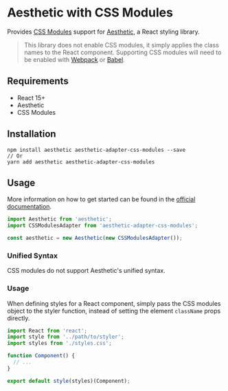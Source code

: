 # Aesthetic with CSS Modules

Provides [CSS Modules](https://github.com/css-modules/css-modules) support for
[Aesthetic](https://github.com/milesj/aesthetic), a React styling library.

> This library does not enable CSS modules, it simply applies the class names to the
> React component. Supporting CSS modules will need to be enabled with
> [Webpack](https://github.com/webpack/css-loader) or
> [Babel](https://github.com/michalkvasnicak/babel-plugin-css-modules-transform).

## Requirements

* React 15+
* Aesthetic
* CSS Modules

## Installation

```
npm install aesthetic aesthetic-adapter-css-modules --save
// Or
yarn add aesthetic aesthetic-adapter-css-modules
```

## Usage

More information on how to get started can be found in the
[official documentation](https://github.com/milesj/aesthetic).

```javascript
import Aesthetic from 'aesthetic';
import CSSModulesAdapter from 'aesthetic-adapter-css-modules';

const aesthetic = new Aesthetic(new CSSModulesAdapter());
```

### Unified Syntax

CSS modules do not support Aesthetic's unified syntax.

### Usage

When defining styles for a React component, simply pass the CSS modules object to
the styler function, instead of setting the element `className` props directly.

```javascript
import React from 'react';
import style from '../path/to/styler';
import styles from './styles.css';

function Component() {
  // ...
}

export default style(styles)(Component);
```
